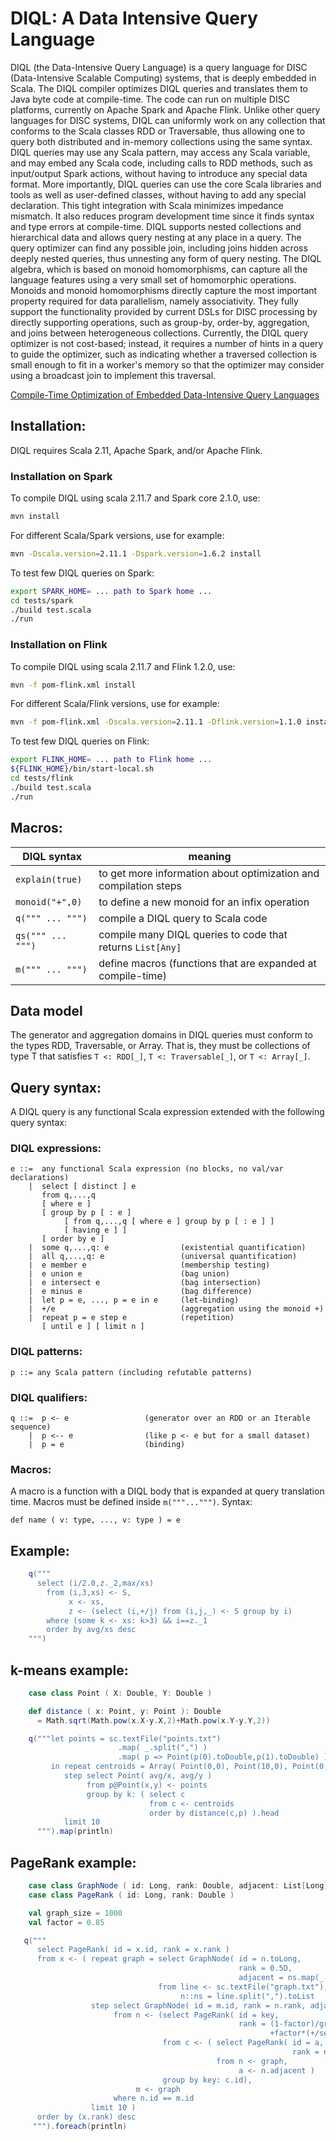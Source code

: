 # DIQL: A Data Intensive Query Language

DIQL (the Data-Intensive Query Language) is a query language for DISC (Data-Intensive Scalable Computing) systems, that is deeply embedded in Scala.
The DIQL compiler optimizes DIQL queries and
translates them to Java byte code at compile-time.
The code can run on multiple DISC platforms, currently on Apache Spark and Apache Flink.
Unlike other query
languages for DISC systems, DIQL can uniformly work on any collection
that conforms to the Scala classes RDD or Traversable, thus allowing
one to query both distributed and in-memory collections using the same
syntax. DIQL queries may use any Scala pattern, may access any Scala
variable, and may embed any Scala code, including calls to RDD
methods, such as input/output Spark actions, without having to
introduce any special data format. More importantly, DIQL queries can
use the core Scala libraries and tools as well as user-defined
classes, without having to add any special declaration. This
tight integration with Scala minimizes impedance mismatch. It also
reduces program development time since it finds syntax and type errors
at compile-time. DIQL supports nested collections and hierarchical
data and allows query nesting at any place in a query. The query
optimizer can find any possible join, including joins hidden across
deeply nested queries, thus unnesting any form of query nesting. The
DIQL algebra, which is based on monoid homomorphisms, can capture all
the language features using a very small set of homomorphic
operations. Monoids and monoid homomorphisms directly capture the
most important property required for data parallelism, namely
associativity. They fully support the functionality provided by
current DSLs for DISC processing by directly supporting operations,
such as group-by, order-by, aggregation, and joins between
heterogeneous collections. Currently, the DIQL query optimizer is not
cost-based; instead, it requires a number of hints in a query
to guide the optimizer, such as indicating whether a traversed
collection is small enough to fit in a worker's memory so that the
optimizer may consider using a broadcast join to implement this
traversal.

[Compile-Time Optimization of Embedded Data-Intensive Query Languages](https://lambda.uta.edu/diql.pdf)

## Installation:

DIQL requires Scala 2.11, Apache Spark, and/or Apache Flink.

### Installation on Spark

To compile DIQL using scala 2.11.7 and Spark core 2.1.0, use:
```bash
mvn install
```
For different Scala/Spark versions, use for example:
```bash
mvn -Dscala.version=2.11.1 -Dspark.version=1.6.2 install
```
To test few DIQL queries on Spark:
```bash
export SPARK_HOME= ... path to Spark home ...
cd tests/spark
./build test.scala
./run
```
### Installation on Flink

To compile DIQL using scala 2.11.7 and Flink 1.2.0, use:
```bash
mvn -f pom-flink.xml install
```
For different Scala/Flink versions, use for example:
```bash
mvn -f pom-flink.xml -Dscala.version=2.11.1 -Dflink.version=1.1.0 install
```
To test few DIQL queries on Flink:
```bash
export FLINK_HOME= ... path to Flink home ...
${FLINK_HOME}/bin/start-local.sh
cd tests/flink
./build test.scala
./run
```

## Macros:

DIQL syntax          | meaning
---------------------|-------------------------------------------------------
`explain(true)`        | to get more information about optimization and compilation steps
`monoid("+",0)`      | to define a new monoid for an infix operation
`q(""" ... """)`     | compile a DIQL query to Scala code
`qs(""" ... """)`    | compile many DIQL queries to code that returns `List[Any]`
`m(""" ... """)`    | define macros (functions that are expanded at compile-time)

## Data model

The generator and aggregation domains in DIQL queries must conform to the types RDD, Traversable, or Array.
That is, they must be collections of type T that satisfies `T <: RDD[_]`, `T <: Traversable[_]`, or `T <: Array[_]`. 

## Query syntax:

A DIQL query is any functional Scala expression extended with the following query syntax:

### DIQL expressions:
```
e ::=  any functional Scala expression (no blocks, no val/var declarations)
    |  select [ distinct ] e
       from q,...,q
       [ where e ]
       [ group by p [ : e ] 
            [ from q,...,q [ where e ] group by p [ : e ] ]
            [ having e ] ]
       [ order by e ]
    |  some q,...,q: e                (existential quantification)
    |  all q,...,q: e                 (universal quantification)
    |  e member e                     (membership testing)
    |  e union e                      (bag union)
    |  e intersect e                  (bag intersection)
    |  e minus e                      (bag difference)
    |  let p = e, ..., p = e in e     (let-binding)
    |  +/e                            (aggregation using the monoid +)
    |  repeat p = e step e            (repetition)
       [ until e ] [ limit n ]
```
### DIQL patterns:
```
p ::= any Scala pattern (including refutable patterns)
```
### DIQL qualifiers:
```
q ::=  p <- e                 (generator over an RDD or an Iterable sequence)
    |  p <-- e                (like p <- e but for a small dataset)
    |  p = e                  (binding)
```
### Macros:
A macro is a function with a DIQL body that is expanded at query translation time. Macros must be defined inside `m("""...""")`. Syntax:
```
def name ( v: type, ..., v: type ) = e
```
## Example:
```scala
    q("""
      select (i/2.0,z._2,max/xs)
        from (i,3,xs) <- S,
             x <- xs,
             z <- (select (i,+/j) from (i,j,_) <- S group by i)
        where (some k <- xs: k>3) && i==z._1
        order by avg/xs desc
    """)
```

## k-means example:
```scala
    case class Point ( X: Double, Y: Double )

    def distance ( x: Point, y: Point ): Double
      = Math.sqrt(Math.pow(x.X-y.X,2)+Math.pow(x.Y-y.Y,2))

    q("""let points = sc.textFile("points.txt")
                        .map( _.split(",") )
                        .map( p => Point(p(0).toDouble,p(1).toDouble) )
         in repeat centroids = Array( Point(0,0), Point(10,0), Point(0,10), Point(10,10) )
            step select Point( avg/x, avg/y )
                 from p@Point(x,y) <- points
                 group by k: ( select c
                               from c <- centroids
                               order by distance(c,p) ).head
            limit 10
      """).map(println)
```
## PageRank example:
```scala
    case class GraphNode ( id: Long, rank: Double, adjacent: List[Long] )
    case class PageRank ( id: Long, rank: Double )

    val graph_size = 1000
    val factor = 0.85

   q("""
      select PageRank( id = x.id, rank = x.rank )
      from x <- ( repeat graph = select GraphNode( id = n.toLong,
                                                   rank = 0.5D,
                                                   adjacent = ns.map(_.toLong) )
                                 from line <- sc.textFile("graph.txt"),
                                      n::ns = line.split(",").toList
                  step select GraphNode( id = m.id, rank = n.rank, adjacent = m.adjacent )
                       from n <- (select PageRank( id = key,
                                                   rank = (1-factor)/graph_size
                                                          +factor*(+/select x.rank from x <- c) )
                                  from c <- ( select PageRank( id = a,
                                                               rank = n.rank/(count/n.adjacent) )
                                              from n <- graph,
                                                   a <- n.adjacent )
                                  group by key: c.id),
                            m <- graph
                       where n.id == m.id
                  limit 10 )
      order by (x.rank) desc
     """).foreach(println)
```

